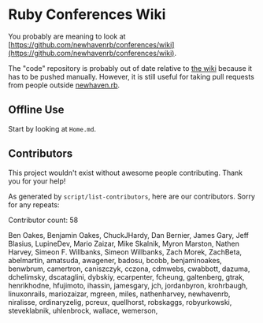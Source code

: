 Ruby Conferences Wiki
=====================

You probably are meaning to look at [https://github.com/newhavenrb/conferences/wiki](https://github.com/newhavenrb/conferences/wiki).

The "code" repository is probably out of date relative to [the wiki](https://github.com/newhavenrb/conferences/wiki) because it has to be pushed manually.  However, it is still useful for taking pull requests from people outside [newhaven.rb](http://www.newhavenrb.org/).

Offline Use
-----------

Start by looking at `Home.md`.

Contributors
------------

This project wouldn't exist without awesome people contributing.  Thank you for your help!

As generated by `script/list-contributors`, here are our contributors.  Sorry for any repeats:

<!-- begin `script/list-contributors` -->

Contributor count: 58

Ben Oakes,
Benjamin Oakes,
ChuckJHardy,
Dan Bernier,
James Gary,
Jeff Blasius,
LupineDev,
Mario Zaizar,
Mike Skalnik,
Myron Marston,
Nathen Harvey,
Simeon F. Willbanks,
Simeon Willbanks,
Zach Morek,
ZachBeta,
abelmartin,
amatsuda,
awagener,
badosu,
bcobb,
benjaminoakes,
benwbrum,
camertron,
caniszczyk,
cczona,
cdmwebs,
cwabbott,
dazuma,
dchelimsky,
dscataglini,
dybskiy,
ecarpenter,
fcheung,
galtenberg,
gtrak,
henrikhodne,
hfujimoto,
ihassin,
jamesgary,
jch,
jordanbyron,
krohrbaugh,
linuxonrails,
mariozaizar,
mgreen,
miles,
nathenharvey,
newhavenrb,
niralisse,
ordinaryzelig,
pcreux,
quellhorst,
robskaggs,
robyurkowski,
steveklabnik,
uhlenbrock,
wallace,
wemerson,

<!-- end `script/list-contributors` -->
